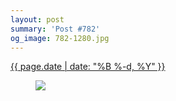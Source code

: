 ```yaml
---
layout: post
summary: 'Post #782'
og_image: 782-1280.jpg
---
```


<div class="post">
 <time>
  <a href="/782">
   {{ page.date | date: "%B %-d, %Y" }}
  </a>
 </time>
 <a href="/782">
  <figure data-taken="10/27/2018">
   <img sizes="(min-width: 700px) 50vw, calc(100vw - 2rem)" src="{{ site.assets_url }}/782-640.jpg" srcset="{{ site.assets_url }}/782-320.jpg 320w, {{ site.assets_url }}/782-640.jpg 640w, {{ site.assets_url }}/782-960.jpg 960w, {{ site.assets_url }}/782-1280.jpg 1280w"/>
  </figure>
 </a>
</div>
